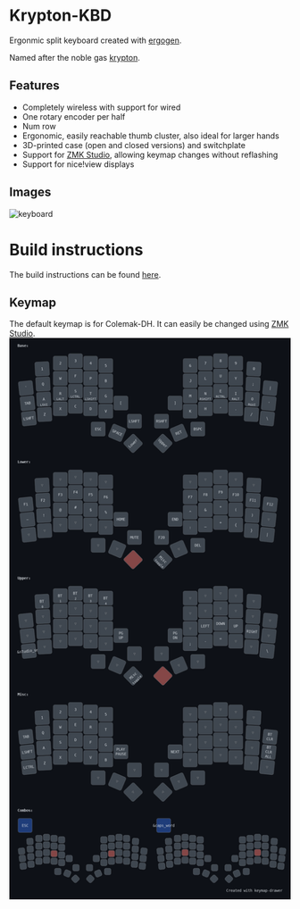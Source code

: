 # Krypton-KBD

Ergonmic split keyboard created with [ergogen](https://github.com/ergogen/ergogen).

Named after the noble gas [krypton](https://en.wikipedia.org/wiki/Krypton).

## Features
* Completely wireless with support for wired
* One rotary encoder per half
* Num row
* Ergonomic, easily reachable thumb cluster, also ideal for larger hands
* 3D-printed case (open and closed versions) and switchplate
* Support for [ZMK Studio](https://zmk.dev/docs/features/studio), allowing keymap changes without reflashing
* Support for nice!view displays

## Images
![keyboard](docs/img/prelim_built_complete.jpg)

# Build instructions
The build instructions can be found [here](https://github.com/mroetsc/krypton-kbd/blob/main/docs/build_instructions.md).

## Keymap
The default keymap is for Colemak-DH. It can easily be changed using [ZMK Studio](https://zmk.dev/docs/features/studio).
![Keymap Drawing](docs/img/keymap.png)
